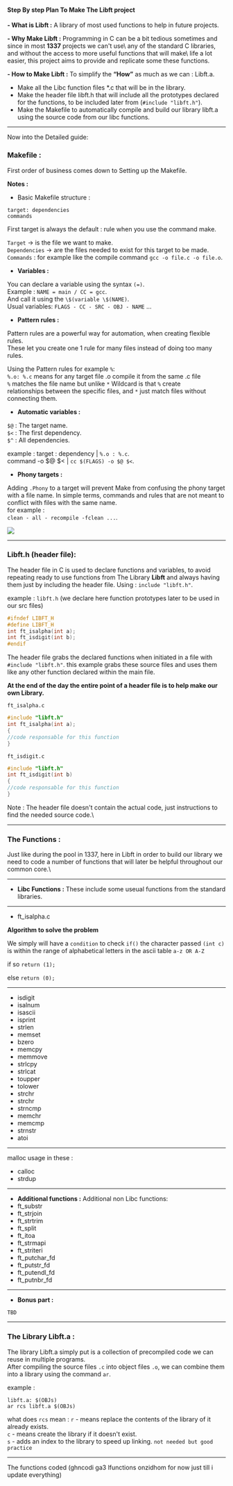 #### **Step By step Plan To Make The Libft project**

**- What is Libft :**
A library of most used functions to help in future projects.
  
**- Why Make Libft :**
Programming in C can be a bit tedious sometimes and since in most **1337** projects we can't use\ any of the standard C libraries, and without the access to more useful functions that will make\ life a lot easier, this project aims to provide and replicate some these functions.

**- How to Make Libft :**
To simplify the **“How”** as much as we can : Libft.a.
- Make all the Libc function files *.c that will be in the library.
- Make the header file libft.h that will include all the prototypes declared for the functions, to be included later from (`#include "libft.h"`).
- Make the Makefile to automatically compile and build our library libft.a using the source code from our libc functions.
---

Now into the Detailed guide:

### Makefile :

First order of business comes down to Setting up the Makefile.

 **Notes :**
- Basic Makefile structure :
```make
target: dependencies
commands
```
First target is always the default : rule when you use the command make.

`Target` -> is the file we want to make.\
`Dependencies` -> are the files needed to exist for this target to be made.\
`Commands` : for example like the compile command `gcc -o file.c -o file.o`.

* **Variables :** 

You can declare a variable using the syntax `(=)`.\
Example : `NAME = main / CC = gcc`.\
And call it using the `\$(variable \$(NAME)`.\
Usual variables: `FLAGS - CC - SRC - OBJ - NAME` ...

- **Pattern rules :**

Pattern rules are a powerful way for automation, when creating flexible rules.\
These let you create one 1 rule for many files instead of doing too many rules.

Using the Pattern rules for example `%`:\
`%.o: %.c` means for any target file .o compile it from the same .c file\
`%` matches the file name but unlike `*` Wildcard is that `%` create\
relationships between the specific files, and `*` just match files without connecting them.

- **Automatic variables :**

`$@` : The target name.\
`$<` : The first dependency.\
`$^` : All dependencies.

example :
target : dependency   |  `%.o : %.c`.\
command -o \$\@ \$\<   |  `cc $(FLAGS) -o $@ $<`.

- **Phony targets :**

Adding `.Phony` to a target will prevent Make from confusing the phony target with a file name.
In simple terms, commands and rules that are not meant to conflict with files with the same name.\
for example :\
`clean - all - recompile -fclean ...`.


<img src="attachment/a69bd5c176ad65579372d57be7a06407.png" />

---
### Libft.h (header file):


The header file in C is used to declare functions and variables, to avoid repeating ready to use functions from The Library   **Libft**   and always having them just by including the header file.
Using : `include "libft.h"`.

example : `libft.h` (we declare here function prototypes later to be used in our src files)
```c
#ifndef LIBFT_H
#define LIBFT_H
int ft_isalpha(int a);
int ft_isdigit(int b);
#endif
```

The header file grabs the declared functions when initiated in a file with `#include "libft.h"`.
this example grabs these source files and uses them like any other function declared within the main file.

**At the end of the day the entire point of a header file is to help make our own Library.**

`ft_isalpha.c`
```c
#include "libft.h" 
int ft_isalpha(int a);
{
//code responsable for this function
}
```
`ft_isdigit.c`
```c
#include "libft.h"
int ft_isdigit(int b)
{
//code responsable for this function
}
```

Note : The header file doesn't contain the actual code, just instructions to find the needed source code.\

---
### The Functions :
Just like during the pool in 1337, here in Libft in order to build our library we need to code a number of functions that will later be helpful throughout our common core.\

---
- **Libc Functions :** 
These include some useual functions from the standard libraries. 
---
- ft_isalpha.c

**Algorithm to solve the problem**

We simply will have a `condition` to check `if()` the character passed `(int c)`\
is within the range of alphabetical letters in the ascii table `a-z OR A-Z`

if so `return (1);`

else `return (0);`

---
- isdigit
- isalnum
- isascii
- isprint
- strlen
- memset
- bzero
- memcpy
- memmove
- strlcpy
- strlcat
- toupper
- tolower
- strchr
- strchr
- strncmp
- memchr
- memcmp
- strnstr
- atoi
---
malloc usage in these :
- calloc
- strdup
---
- **Additional functions :**
Additional non Libc functions:
- ft_substr
- ft_strjoin
- ft_strtrim
- ft_split
- ft_itoa
- ft_strmapi
- ft_striteri
- ft_putchar_fd
- ft_putstr_fd
- ft_putendl_fd
- ft_putnbr_fd
---
* **Bonus part :**
```
TBD
```

---

### The Library Libft.a :
The library Libft.a simply put is a collection of precompiled code we can reuse in multiple programs.\
After compiling the source files `.c` into object files `.o`, we can combine them into a library
using the command `ar`.

example :
```make
libft.a: $(OBJs)
ar rcs libft.a $(OBJs)
```

what does  `rcs` mean :
`r` - means replace the contents of the library of it already exists.\
`c` - means create the library if it doesn't exist.\
`s` - adds an index to the library to speed up linking. `not needed but good practice`

---

The functions coded
(ghncodi ga3 lfunctions onzidhom for now just till i update everything)